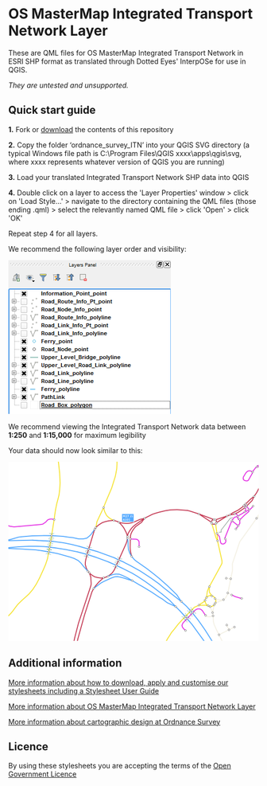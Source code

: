 # OS MasterMap Integrated Transport Network Layer

These are QML files for OS MasterMap Integrated Transport Network in ESRI SHP format as translated through Dotted Eyes' InterpOSe for use in QGIS. 

*They are untested and unsupported.*

## Quick start guide

**1.**  Fork or [download](https://github.com/OrdnanceSurvey/OS-MasterMap-Integrated-Transport-Network-stylesheets/archive/master.zip) the contents of this repository

**2.**  Copy the folder ‘ordnance_survey_ITN’ into your QGIS SVG directory (a typical Windows file path is C:\Program Files\QGIS xxxx\apps\qgis\svg, where xxxx represents whatever version of QGIS you are running)

**3.**  Load your translated Integrated Transport Network SHP data into QGIS

**4.**  Double click on a layer to access the 'Layer Properties' window > click on 'Load Style...' > navigate to the directory containing the QML files (those ending .qml) > select the relevantly named QML file > click 'Open' > click 'OK'

Repeat step 4 for all layers.

We recommend the following layer order and visibility:

  ![Screenshot](https://github.com/OrdnanceSurvey/OS-MasterMap-Integrated-Transport-Network-stylesheets/raw/master/ESRI%20Shapefile%20stylesheets/QGIS%20stylesheets%20(QML)/images/OS_MasterMap_Integrated_Transport_Network_layer_order.png )

We recommend viewing the Integrated Transport Network data between **1:250** and **1:15,000** for maximum legibility

Your data should now look similar to this: 

  ![Screenshot](https://github.com/OrdnanceSurvey/OS-MasterMap-Integrated-Transport-Network-stylesheets/raw/master/ESRI%20Shapefile%20stylesheets/QGIS%20stylesheets%20(QML)/images/OS_MasterMap_Integrated_Transport_Network_screenshot.png "Screenshot of OS MasterMap Integrated Transport Network Layer")

## Additional information

[More information about how to download, apply and customise our stylesheets including a Stylesheet User Guide](http://www.ordnancesurvey.co.uk/resources/carto-design/cartographic-stylesheets.html)

[More information about OS MasterMap Integrated Transport Network Layer](https://www.ordnancesurvey.co.uk/business-and-government/products/itn-layer.html)

[More information about cartographic design at Ordnance Survey](https://www.ordnancesurvey.co.uk/resources/carto-design/)

## Licence

By using these stylesheets you are accepting the terms of the [Open Government Licence](http://www.nationalarchives.gov.uk/doc/open-government-licence/version/3/)